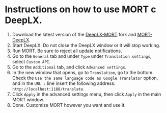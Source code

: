 # Instructions on how to use MORT c DeepLX. 

1. Download the latest version of the [DeepLX-MORT](https://github.com/Net2Fox/DeepLX-MORT/releases) fork and [MORT-DeepLX](https://github.com/Net2Fox/MORT-DeepLX/releases).
2. Start DeepLX. Do not close the DeepLX window or it will stop working.
3. Run MORT. Be sure to reject all update notifications.
4. Go to the `General` tab and under `Type` under `Translation settings`, select `Custom API`.
5. Go to the `Additional` tab, and click `Advanced settings`.
6. In the new window that opens, go to `Translation`, go to the bottom. Check the `Use the same language code as Google Translator` option, and in the `URL :` line insert the following address: `http://localhost:1188/translate`.
7. Click `Apply` in the advanced settings menu, then click `Apply` in the main MORT window.
8. Done. Customize MORT however you want and use it.
